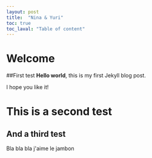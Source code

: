 ```yaml
---
layout: post
title:  "Nina & Yuri"
toc: true
toc_laval: "Table of content"
---
```


# Welcome
##First test
**Hello world**, this is my first Jekyll blog post.

I hope you like it!

# This is a second test
## And a third test

Bla bla bla j'aime le jambon